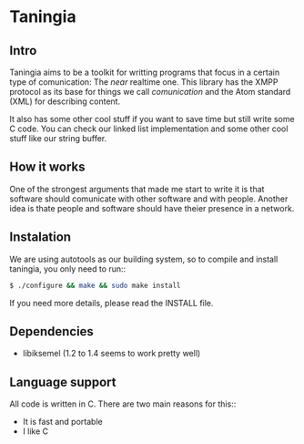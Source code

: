 # Taningia

## Intro

Taningia aims to be a toolkit for writting programs that focus in a
certain type of comunication: The _near_ realtime one. This library has
the XMPP protocol as its base for things we call _comunication_ and the
Atom standard (XML) for describing content.

It also has some other cool stuff if you want to save time but still
write some C code. You can check our linked list implementation and some
other cool stuff like our string buffer.

## How it works

One of the strongest arguments that made me start to write it is that
software should comunicate with other software and with people. Another
idea is thate people and software should have theier presence in a
network.

## Instalation

We are using autotools as our building system, so to compile and install
taningia, you only need to run::

```bash
$ ./configure && make && sudo make install
```

If you need more details, please read the INSTALL file.

## Dependencies

 * libiksemel (1.2 to 1.4 seems to work pretty well)

## Language support

All code is written in C. There are two main reasons for this::

 * It is fast and portable
 * I like C
